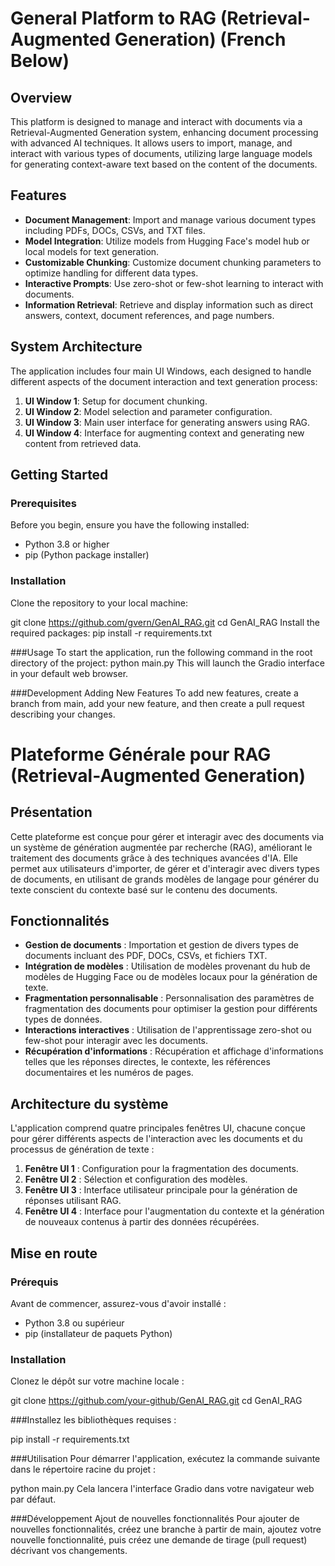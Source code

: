# General Platform to RAG (Retrieval-Augmented Generation) (French Below)

## Overview

This platform is designed to manage and interact with documents via a Retrieval-Augmented Generation system, enhancing document processing with advanced AI techniques. It allows users to import, manage, and interact with various types of documents, utilizing large language models for generating context-aware text based on the content of the documents.

## Features

- **Document Management**: Import and manage various document types including PDFs, DOCs, CSVs, and TXT files.
- **Model Integration**: Utilize models from Hugging Face's model hub or local models for text generation.
- **Customizable Chunking**: Customize document chunking parameters to optimize handling for different data types.
- **Interactive Prompts**: Use zero-shot or few-shot learning to interact with documents.
- **Information Retrieval**: Retrieve and display information such as direct answers, context, document references, and page numbers.

## System Architecture

The application includes four main UI Windows, each designed to handle different aspects of the document interaction and text generation process:

1. **UI Window 1**: Setup for document chunking.
2. **UI Window 2**: Model selection and parameter configuration.
3. **UI Window 3**: Main user interface for generating answers using RAG.
4. **UI Window 4**: Interface for augmenting context and generating new content from retrieved data.

## Getting Started

### Prerequisites

Before you begin, ensure you have the following installed:
- Python 3.8 or higher
- pip (Python package installer)

### Installation

Clone the repository to your local machine:


git clone https://github.com/gvern/GenAI_RAG.git
cd GenAI_RAG
Install the required packages:
pip install -r requirements.txt

###Usage
To start the application, run the following command in the root directory of the project:
python main.py
This will launch the Gradio interface in your default web browser.

###Development
Adding New Features
To add new features, create a branch from main, add your new feature, and then create a pull request describing your changes.


# Plateforme Générale pour RAG (Retrieval-Augmented Generation)

## Présentation

Cette plateforme est conçue pour gérer et interagir avec des documents via un système de génération augmentée par recherche (RAG), améliorant le traitement des documents grâce à des techniques avancées d'IA. Elle permet aux utilisateurs d'importer, de gérer et d'interagir avec divers types de documents, en utilisant de grands modèles de langage pour générer du texte conscient du contexte basé sur le contenu des documents.

## Fonctionnalités

- **Gestion de documents** : Importation et gestion de divers types de documents incluant des PDF, DOCs, CSVs, et fichiers TXT.
- **Intégration de modèles** : Utilisation de modèles provenant du hub de modèles de Hugging Face ou de modèles locaux pour la génération de texte.
- **Fragmentation personnalisable** : Personnalisation des paramètres de fragmentation des documents pour optimiser la gestion pour différents types de données.
- **Interactions interactives** : Utilisation de l'apprentissage zero-shot ou few-shot pour interagir avec les documents.
- **Récupération d'informations** : Récupération et affichage d'informations telles que les réponses directes, le contexte, les références documentaires et les numéros de pages.

## Architecture du système

L'application comprend quatre principales fenêtres UI, chacune conçue pour gérer différents aspects de l'interaction avec les documents et du processus de génération de texte :

1. **Fenêtre UI 1** : Configuration pour la fragmentation des documents.
2. **Fenêtre UI 2** : Sélection et configuration des modèles.
3. **Fenêtre UI 3** : Interface utilisateur principale pour la génération de réponses utilisant RAG.
4. **Fenêtre UI 4** : Interface pour l'augmentation du contexte et la génération de nouveaux contenus à partir des données récupérées.

## Mise en route

### Prérequis

Avant de commencer, assurez-vous d'avoir installé :
- Python 3.8 ou supérieur
- pip (installateur de paquets Python)

### Installation

Clonez le dépôt sur votre machine locale :

git clone https://github.com/your-github/GenAI_RAG.git
cd GenAI_RAG

###Installez les bibliothèques requises :

pip install -r requirements.txt

###Utilisation
Pour démarrer l'application, exécutez la commande suivante dans le répertoire racine du projet :

python main.py
Cela lancera l'interface Gradio dans votre navigateur web par défaut.

###Développement
Ajout de nouvelles fonctionnalités
Pour ajouter de nouvelles fonctionnalités, créez une branche à partir de main, ajoutez votre nouvelle fonctionnalité, puis créez une demande de tirage (pull request) décrivant vos changements.